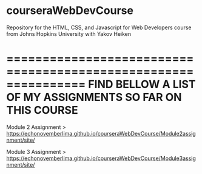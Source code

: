 # courseraWebDevCourse
Repository for the HTML, CSS, and Javascript for Web Developers course from Johns Hopkins University with Yakov Heiken

===============================================================
 FIND BELLOW A LIST OF MY ASSIGNMENTS SO FAR ON THIS COURSE
===============================================================
Module 2 Assignment > 
https://echonovemberlima.github.io/courseraWebDevCourse/Module2assignment/site/

Module 3 Assignment >
https://echonovemberlima.github.io/courseraWebDevCourse/Module3assignment/site/